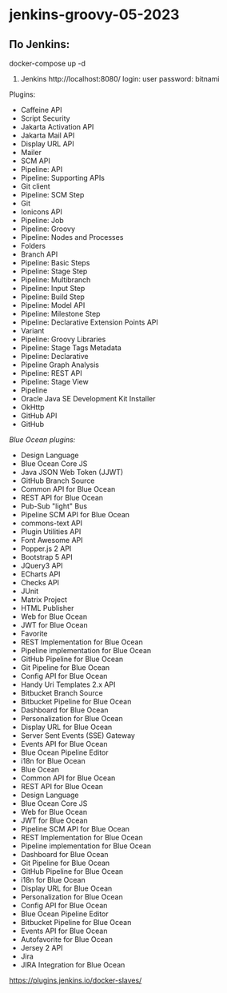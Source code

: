 # jenkins-groovy-05-2023

## По Jenkins:

docker-compose up -d

1) Jenkins
   http://localhost:8080/
   login: user
   password: bitnami
   
Plugins:
* Caffeine API
* Script Security
* Jakarta Activation API
* Jakarta Mail API
* Display URL API
* Mailer
* SCM API
* Pipeline: API
* Pipeline: Supporting APIs
* Git client
* Pipeline: SCM Step
* Git
* Ionicons API
* Pipeline: Job
* Pipeline: Groovy
* Pipeline: Nodes and Processes
* Folders
* Branch API
* Pipeline: Basic Steps
* Pipeline: Stage Step
* Pipeline: Multibranch
* Pipeline: Input Step
* Pipeline: Build Step
* Pipeline: Model API
* Pipeline: Milestone Step
* Pipeline: Declarative Extension Points API	 
* Variant
* Pipeline: Groovy Libraries
* Pipeline: Stage Tags Metadata
* Pipeline: Declarative
* Pipeline Graph Analysis
* Pipeline: REST API
* Pipeline: Stage View
* Pipeline
* Oracle Java SE Development Kit Installer
* OkHttp
* GitHub API
* GitHub	 


*Blue Ocean plugins:*
* Design Language	 
* Blue Ocean Core JS	 
* Java JSON Web Token (JJWT)	 
* GitHub Branch Source	 
* Common API for Blue Ocean	 
* REST API for Blue Ocean	 
* Pub-Sub "light" Bus	 
* Pipeline SCM API for Blue Ocean	 
* commons-text API	 
* Plugin Utilities API	 
* Font Awesome API	 
* Popper.js 2 API	 
* Bootstrap 5 API	 
* JQuery3 API	 
* ECharts API	 
* Checks API	 
* JUnit	 
* Matrix Project	 
* HTML Publisher	 
* Web for Blue Ocean	 
* JWT for Blue Ocean	 
* Favorite	 
* REST Implementation for Blue Ocean	 
* Pipeline implementation for Blue Ocean	 
* GitHub Pipeline for Blue Ocean	 
* Git Pipeline for Blue Ocean	 
* Config API for Blue Ocean	 
* Handy Uri Templates 2.x API	 
* Bitbucket Branch Source	 
* Bitbucket Pipeline for Blue Ocean	 
* Dashboard for Blue Ocean	 
* Personalization for Blue Ocean	 
* Display URL for Blue Ocean	 
* Server Sent Events (SSE) Gateway	 
* Events API for Blue Ocean	 
* Blue Ocean Pipeline Editor	 
* i18n for Blue Ocean	 
* Blue Ocean	 
* Common API for Blue Ocean	 
* REST API for Blue Ocean	 
* Design Language	 
* Blue Ocean Core JS	 
* Web for Blue Ocean	 
* JWT for Blue Ocean	 
* Pipeline SCM API for Blue Ocean	 
* REST Implementation for Blue Ocean	 
* Pipeline implementation for Blue Ocean	 
* Dashboard for Blue Ocean	 
* Git Pipeline for Blue Ocean	 
* GitHub Pipeline for Blue Ocean	 
* i18n for Blue Ocean	 
* Display URL for Blue Ocean	 
* Personalization for Blue Ocean	 
* Config API for Blue Ocean	 
* Blue Ocean Pipeline Editor	 
* Bitbucket Pipeline for Blue Ocean	 
* Events API for Blue Ocean	 
* Autofavorite for Blue Ocean	 
* Jersey 2 API	 
* Jira	 
* JIRA Integration for Blue Ocean	 

https://plugins.jenkins.io/docker-slaves/
